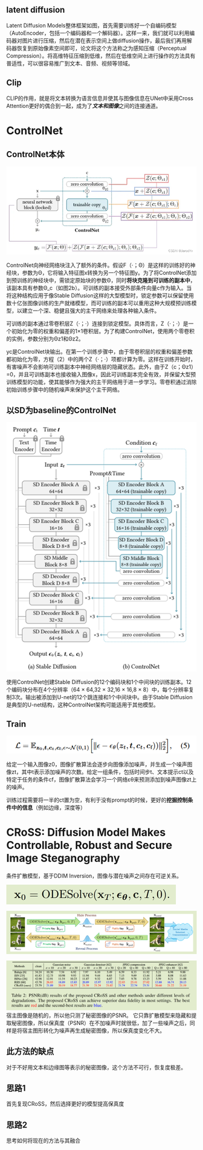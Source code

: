 ## latent diffusion
Latent Diffusion Models整体框架如图，首先需要训练好一个自编码模型（AutoEncoder，包括一个编码器和一个解码器）。这样一来，我们就可以利用编码器对图片进行压缩，然后在潜在表示空间上做diffusion操作，最后我们再用解码器恢复到原始像素空间即可，论文将这个方法称之为感知压缩（Perceptual Compression）。将高维特征压缩到低维，然后在低维空间上进行操作的方法具有普适性，可以很容易推广到文本、音频、视频等领域。
## Clip
CLIP的作用，就是将文本转换为语言信息并使其与图像信息在UNet中采用Cross Attention更好的偶合到一起，成为了***文本和图像***之间的连接通道。
# ControlNet
## ControlNet本体

![Img](./FILES/controlnet.md/img-20240429225314.png)

 ControlNet向神经网络块注入了额外的条件。假设F（·；Θ）是这样的训练好的神经块，参数为Θ，它将输入特征图x转换为另一个特征图y。为了将ControlNet添加到预训练的神经块中，需锁定原始块的参数Θ，同时**将块克隆到可训练的副本中**，该副本具有参数Θ_c（如图2b）。可训练的副本接受外部条件向量c作为输入。当将这种结构应用于像Stable Diffusion这样的大型模型时，锁定参数可以保留使用数十亿张图像训练的生产就绪模型，而可训练的副本可以重用这种大规模预训练模型，以建立一个深、稳健且强大的主干网络来处理各种输入条件。  

可训练的副本通过零卷积层Z（·；·）连接到锁定模型。具体而言，Z（·；·）是一个初始化为零的权重和偏差的1×1卷积层。为了构建ControlNet，使用两个零卷积的实例，参数分别为Θz1和Θz2。

yc是ControlNet块输出。在第一个训练步骤中，由于零卷积层的权重和偏差参数都初始化为零，方程（2）中的两个Z（·；·）项都计算为零。这样在训练开始时，有害噪声不会影响可训练副本中神经网络层的隐藏状态。此外，由于Z（c；Θz1）=0，并且可训练副本也接收输入图像x，因此可训练副本完全有效，并保留大型预训练模型的功能，使其能够作为强大的主干网络用于进一步学习。零卷积通过消除初始训练步骤中的随机噪声来保护这个主干网络。
                        
## 以SD为baseline的ControlNet
![Img](./FILES/controlnet.md/img-20240427190205.png)

使用ControlNet创建Stable Diffusion的12个编码块和1个中间块的训练副本。12个编码块分布在4个分辨率（64 × 64,32 × 32,16 × 16,8 × 8）中，每个分辨率复制3次。输出被添加到U-net的12个跳连接和1个中间块中。由于Stable Diffusion是典型的U-net结构，这种ControlNet架构可能适用于其他模型。
## Train
![Img](./FILES/controlnet.md/img-20240427195005.png)

给定一个输入图像z0，图像扩散算法会逐步向图像添加噪声，并生成一个噪声图像zt，其中t表示添加噪声的次数。给定一组条件，包括时间步t、文本提示ct以及特定于任务的条件cf，图像扩散算法会学习一个网络εθ来预测添加到噪声图像zt上的噪声。  

训练过程需要将一半的ct置为空，有利于没有prompt的时候，更好的**挖掘控制条件中的信息**（例如边缘，深度等）



# CRoSS: Diffusion Model Makes Controllable, Robust and Secure Image Steganography
条件扩散模型，基于DDIM Inversion，图像与潜在噪声之间存在可逆关系。

![Img](./FILES/controlnet.md/img-20240504104941.png)

![Img](./FILES/controlnet.md/img-20240504105001.png)

![Img](./FILES/controlnet.md/img-20240504110127.png)
宿主图像是随机的，所以他只测了秘密图像的PSNR。
它只靠扩散模型来隐藏和提取秘密图像，所以保真度（PSNR）在不加噪声时就很低，加了一些噪声之后，同样是将宿主图形转化为噪声再生成秘密图像，所以保真度变化不大。

## 此方法的缺点
对于不好用文本和边缘图等表示的秘密图像，这个方法不可行，恢复度极差。

## 思路1
首先复现CRoSS，然后选择更好的模型提高保真度
## 思路2
思考如何将现在的方法与其融合